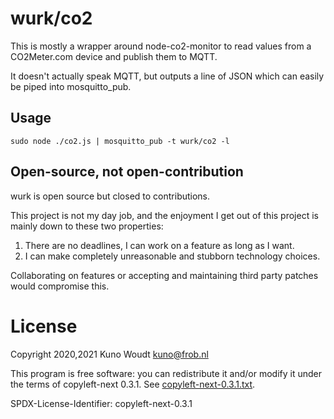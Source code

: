 wurk/co2
========

This is mostly a wrapper around node-co2-monitor to read values from a CO2Meter.com
device and publish them to MQTT.

It doesn't actually speak MQTT, but outputs a line of JSON which can easily be piped
into mosquitto_pub.


Usage
-----

    sudo node ./co2.js | mosquitto_pub -t wurk/co2 -l


Open-source, not open-contribution
----------------------------------

wurk is open source but closed to contributions.

This project is not my day job, and the enjoyment I get out of this project is mainly
down to these two properties:

1. There are no deadlines, I can work on a feature as long as I want.
2. I can make completely unreasonable and stubborn technology choices.

Collaborating on features or accepting and maintaining third party patches would
compromise this.

License
=======

Copyright 2020,2021 Kuno Woudt <kuno@frob.nl>

This program is free software: you can redistribute it and/or modify
it under the terms of copyleft-next 0.3.1. See
[copyleft-next-0.3.1.txt](copyleft-next-0.3.1.txt).

SPDX-License-Identifier: copyleft-next-0.3.1

